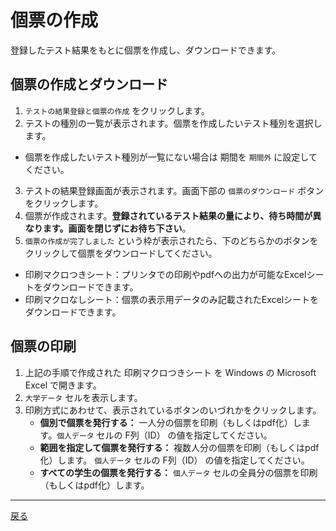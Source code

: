 # 個票の作成

登録したテスト結果をもとに個票を作成し、ダウンロードできます。

## 個票の作成とダウンロード

1. `テストの結果登録と個票の作成` をクリックします。
2. テストの種別の一覧が表示されます。個票を作成したいテスト種別を選択します。
  - 個票を作成したいテスト種別が一覧にない場合は 期間を `期間外` に設定してください。
3. テストの結果登録画面が表示されます。画面下部の `個票のダウンロード` ボタンをクリックします。
4. 個票が作成されます。**登録されているテスト結果の量により、待ち時間が異なります。画面を閉じずにお待ち下さい**。
5. `個票の作成が完了しました` という枠が表示されたら、下のどちらかのボタンをクリックして個票をダウンロードしてください。
 - 印刷マクロつきシート：プリンタでの印刷やpdfへの出力が可能なExcelシートをダウンロードできます。
 - 印刷マクロなしシート：個票の表示用データのみ記載されたExcelシートをダウンロードできます。

## 個票の印刷

1. 上記の手順で作成された 印刷マクロつきシート を Windows の Microsoft Excel で開きます。
2. `大学データ` セルを表示します。
3. 印刷方式にあわせて、表示されているボタンのいづれかをクリックします。
    - **個別で個票を発行する：** 一人分の個票を印刷（もしくはpdf化）します。`個人データ` セルの F列（ID） の値を指定してください。
    - **範囲を指定して個票を発行する：** 複数人分の個票を印刷（もしくはpdf化）します。 `個人データ` セルの F列（ID） の値を指定してください。
    - **すべての学生の個票を発行する：** `個人データ` セルの全員分の個票を印刷（もしくはpdf化）します。

---

[戻る](../README.md)

